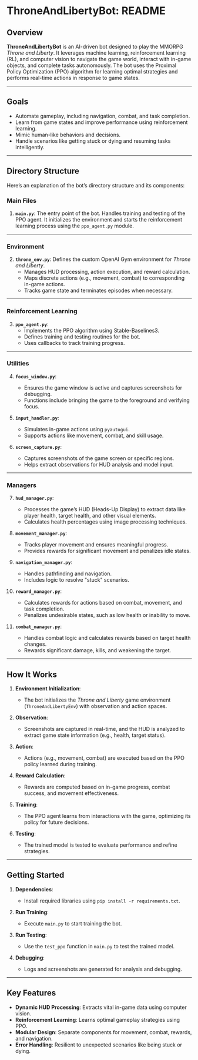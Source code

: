# ThroneAndLibertyBot: README

## Overview

**ThroneAndLibertyBot** is an AI-driven bot designed to play the MMORPG *Throne and Liberty*. It leverages machine learning, reinforcement learning (RL), and computer vision to navigate the game world, interact with in-game objects, and complete tasks autonomously. The bot uses the Proximal Policy Optimization (PPO) algorithm for learning optimal strategies and performs real-time actions in response to game states.

---

## Goals

- Automate gameplay, including navigation, combat, and task completion.
- Learn from game states and improve performance using reinforcement learning.
- Mimic human-like behaviors and decisions.
- Handle scenarios like getting stuck or dying and resuming tasks intelligently.

---

## Directory Structure

Here’s an explanation of the bot’s directory structure and its components:

### **Main Files**
1. **`main.py`**: The entry point of the bot. Handles training and testing of the PPO agent. It initializes the environment and starts the reinforcement learning process using the `ppo_agent.py` module.

---

### **Environment**
2. **`throne_env.py`**: Defines the custom OpenAI Gym environment for *Throne and Liberty*. 
    - Manages HUD processing, action execution, and reward calculation.
    - Maps discrete actions (e.g., movement, combat) to corresponding in-game actions.
    - Tracks game state and terminates episodes when necessary.

---

### **Reinforcement Learning**
3. **`ppo_agent.py`**:
    - Implements the PPO algorithm using Stable-Baselines3.
    - Defines training and testing routines for the bot.
    - Uses callbacks to track training progress.

---

### **Utilities**
4. **`focus_window.py`**:
    - Ensures the game window is active and captures screenshots for debugging.
    - Functions include bringing the game to the foreground and verifying focus.

5. **`input_handler.py`**:
    - Simulates in-game actions using `pyautogui`.
    - Supports actions like movement, combat, and skill usage.

6. **`screen_capture.py`**:
    - Captures screenshots of the game screen or specific regions.
    - Helps extract observations for HUD analysis and model input.

---

### **Managers**
7. **`hud_manager.py`**:
    - Processes the game’s HUD (Heads-Up Display) to extract data like player health, target health, and other visual elements.
    - Calculates health percentages using image processing techniques.

8. **`movement_manager.py`**:
    - Tracks player movement and ensures meaningful progress.
    - Provides rewards for significant movement and penalizes idle states.

9. **`navigation_manager.py`**:
    - Handles pathfinding and navigation.
    - Includes logic to resolve "stuck" scenarios.

10. **`reward_manager.py`**:
    - Calculates rewards for actions based on combat, movement, and task completion.
    - Penalizes undesirable states, such as low health or inability to move.

11. **`combat_manager.py`**:
    - Handles combat logic and calculates rewards based on target health changes.
    - Rewards significant damage, kills, and weakening the target.

---

## How It Works

1. **Environment Initialization**:
   - The bot initializes the *Throne and Liberty* game environment (`ThroneAndLibertyEnv`) with observation and action spaces.

2. **Observation**:
   - Screenshots are captured in real-time, and the HUD is analyzed to extract game state information (e.g., health, target status).

3. **Action**:
   - Actions (e.g., movement, combat) are executed based on the PPO policy learned during training.

4. **Reward Calculation**:
   - Rewards are computed based on in-game progress, combat success, and movement effectiveness.

5. **Training**:
   - The PPO agent learns from interactions with the game, optimizing its policy for future decisions.

6. **Testing**:
   - The trained model is tested to evaluate performance and refine strategies.

---

## Getting Started

1. **Dependencies**:
   - Install required libraries using `pip install -r requirements.txt`.

2. **Run Training**:
   - Execute `main.py` to start training the bot.

3. **Run Testing**:
   - Use the `test_ppo` function in `main.py` to test the trained model.

4. **Debugging**:
   - Logs and screenshots are generated for analysis and debugging.

---

## Key Features

- **Dynamic HUD Processing**: Extracts vital in-game data using computer vision.
- **Reinforcement Learning**: Learns optimal gameplay strategies using PPO.
- **Modular Design**: Separate components for movement, combat, rewards, and navigation.
- **Error Handling**: Resilient to unexpected scenarios like being stuck or dying.
